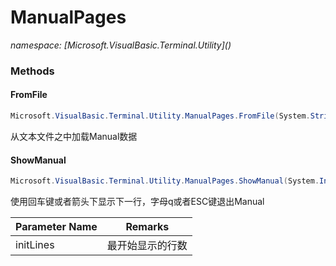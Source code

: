 ﻿# ManualPages
_namespace: [Microsoft.VisualBasic.Terminal.Utility](<a href="#" onClick="load('/docs/Microsoft.VisualBasic.Terminal.Utility/index.md')"></a>)_





### Methods

#### FromFile
```csharp
Microsoft.VisualBasic.Terminal.Utility.ManualPages.FromFile(System.String)
```
从文本文件之中加载Manual数据

#### ShowManual
```csharp
Microsoft.VisualBasic.Terminal.Utility.ManualPages.ShowManual(System.Int32,System.Int32)
```
使用回车键或者箭头下显示下一行，字母q或者ESC键退出Manual

|Parameter Name|Remarks|
|--------------|-------|
|initLines|最开始显示的行数|



